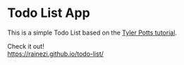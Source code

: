 # Todo List App

This is a simple Todo List based on the <a href="https://www.youtube.com/watch?v=6eFwtaZf6zc">Tyler Potts tutorial<a>. <br>

Check it out! <br>
https://rainezi.github.io/todo-list/
